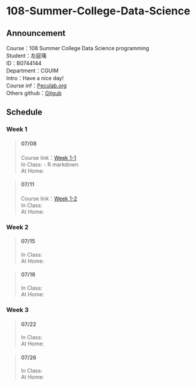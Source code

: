 # 108-Summer-College-Data-Science

## Announcement
Course：108 Summer College Data Science programming    
Student：左庭瑀  
ID：B0744144   
Department：CGUIM  
Intro：Have a nice day!   
Course inf：[Peculab.org](http://peculab.org/)             
Others github：[Gitgub](http://peculab.org/2019/07/03/108-全國夏季學院學員-github/)              

## Schedule      
### Week 1          
> #### 07/08       
> Course link：[Week 1-1](http://peculab.org/2019/07/03/108-全國夏季學院課程內容/)          
> In Class: - R markdown   
> At Home:

> #### 07/11       
> Course link：[Week 1-2](http://peculab.org/2019/07/10/108-全國夏季學院-7-11-class-2/)      
> In Class:  
> At Home:

### Week 2   
> #### 07/15
> In Class:  
> At Home:

> #### 07/18
> In Class:  
> At Home:
 
### Week 3    
> #### 07/22
> In Class:  
> At Home:

> #### 07/26
> In Class:   
> At Home:    
